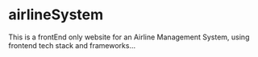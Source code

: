 # airlineSystem
This is a frontEnd only website for an Airline Management System, using frontend tech stack and frameworks...
